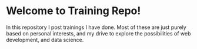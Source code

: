 # Welcome to Training Repo!

In this repository I post trainings I have done. Most of these are just purely based on personal interests, and my drive to explore the possibilities of web development, and data science.


